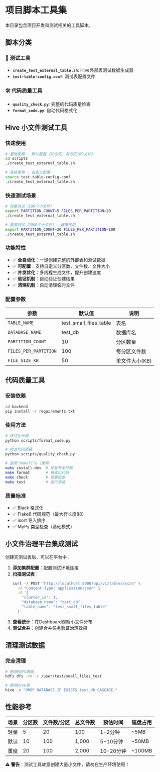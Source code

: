 # 项目脚本工具集

本目录包含项目开发和测试相关的工具脚本。

## 脚本分类

### 🧪 测试工具
- **`create_test_external_table.sh`**: Hive外部表测试数据生成器
- **`test-table-config.conf`**: 测试表配置文件

### 🛠️ 代码质量工具
- **`quality_check.py`**: 完整的代码质量检查
- **`format_code.py`**: 自动代码格式化

## Hive 小文件测试工具

### 快速使用
```bash
# 基础使用 - 默认配置（10分区，每分区100文件）
cd scripts
./create_test_external_table.sh

# 高级使用 - 自定义配置
source test-table-config.conf
./create_test_external_table.sh
```

### 快速测试场景
```bash
# 轻量测试（100个小文件）
export PARTITION_COUNT=5 FILES_PER_PARTITION=20
./create_test_external_table.sh

# 重度测试（2000个小文件）- 谨慎使用
export PARTITION_COUNT=20 FILES_PER_PARTITION=100
./create_test_external_table.sh
```

### 功能特性
- ✅ **全自动化**：一键创建完整的外部表和测试数据
- ✅ **可配置**：支持自定义分区数、文件数、文件大小
- ✅ **并发优化**：多线程生成文件，提升创建速度
- ✅ **验证机制**：自动验证创建结果
- ✅ **清理机制**：自动清理临时文件

### 配置参数
| 参数 | 默认值 | 说明 |
|-----|--------|------|
| `TABLE_NAME` | test_small_files_table | 表名 |
| `DATABASE_NAME` | test_db | 数据库名 |
| `PARTITION_COUNT` | 10 | 分区数量 |
| `FILES_PER_PARTITION` | 100 | 每分区文件数 |
| `FILE_SIZE_KB` | 50 | 单文件大小(KB) |

## 代码质量工具

### 安装依赖
```bash
cd backend
pip install -r requirements.txt
```

### 使用方法
```bash
# 格式化代码
python scripts/format_code.py

# 检查代码质量
python scripts/quality_check.py

# 使用 Makefile（推荐）
make install-dev  # 安装开发依赖
make format       # 格式化代码
make check        # 质量检查
make test         # 运行测试
```

### 质量标准
- ✅ Black 格式化
- ✅ Flake8 代码规范（最大行长度88）
- ✅ isort 导入排序
- ✅ MyPy 类型检查（基础模式）

## 小文件治理平台集成测试

创建完测试表后，可以在平台中：

1. **添加集群配置**：配置测试环境连接
2. **扫描测试表**：
   ```bash
   curl -X POST "http://localhost:8000/api/v1/tables/scan" \
     -H "Content-Type: application/json" \
     -d '{
       "cluster_id": 1,
       "database_name": "test_db",
       "table_name": "test_small_files_table"
     }'
   ```
3. **查看统计**：在Dashboard观察小文件分布
4. **测试合并**：创建合并任务验证治理效果

## 清理测试数据

### 完全清理
```bash
# 删除HDFS数据
hdfs dfs -rm -r /user/test/small_files_test

# 删除Hive表
hive -e "DROP DATABASE IF EXISTS test_db CASCADE;"
```

## 性能参考

| 场景 | 分区数 | 文件数/分区 | 总文件数 | 预估时间 | 磁盘占用 |
|------|--------|-------------|----------|---------|----------|
| 轻量 | 5 | 20 | 100 | 1-2分钟 | ~5MB |
| 默认 | 10 | 100 | 1,000 | 5-10分钟 | ~50MB |
| 重度 | 20 | 100 | 2,000 | 10-20分钟 | ~100MB |

⚠️ **警告**：测试工具故意创建大量小文件，请勿在生产环境使用！